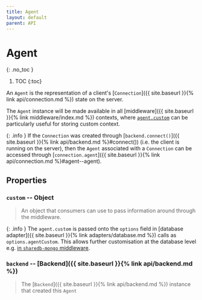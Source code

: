 ```yaml
---
title: Agent
layout: default
parent: API
---
```


# Agent

{: .no_toc }

1. TOC
   {:toc}

An `Agent` is the representation of a client's [`Connection`]({{ site.baseurl }}{% link api/connection.md %}) state on the server.

The `Agent` instance will be made available in all [middleware]({{ site.baseurl }}{% link middleware/index.md %}) contexts, where [`agent.custom`](#custom--object) can be particularly useful for storing custom context.

{: .info }
If the `Connection` was created through [`backend.connect()`]({{ site.baseurl }}{% link api/backend.md %}#connect()) (i.e. the client is running on the server), then the `Agent` associated with a `Connection` can be accessed through [`connection.agent`]({{ site.baseurl }}{% link api/connection.md %}#agent--agent).

## Properties

### `custom` -- Object

> An object that consumers can use to pass information around through the middleware.

{: .info }
The `agent.custom` is passed onto the `options` field in [database adapter]({{ site.baseurl }}{% link adapters/database.md %}) calls as `options.agentCustom`. This allows further customisation at the database level e.g. [in `sharedb-mongo` middleware](https://github.com/share/sharedb-mongo#middlewares).

### `backend` -- [Backend]({{ site.baseurl }}{% link api/backend.md %})

> The [`Backend`]({{ site.baseurl }}{% link api/backend.md %}) instance that created this `Agent`
